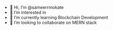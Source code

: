 - 👋 Hi, I’m @sameerrmokate
- 👀 I’m interested in 
- 🌱 I’m currently learning Blockchain Development
- 💞️ I’m looking to collaborate on MERN stack

